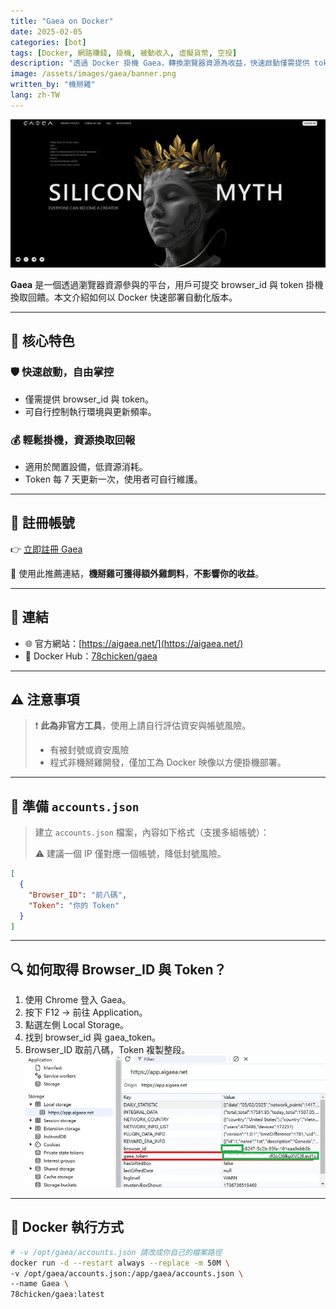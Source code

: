 ```yaml
---
title: "Gaea on Docker"
date: 2025-02-05
categories: [bot]
tags: [Docker, 網路賺錢, 掛機, 被動收入, 虛擬貨幣, 空投]
description: "透過 Docker 掛機 Gaea，轉換瀏覽器資源為收益，快速啟動僅需提供 token 與 browser_id。"
image: /assets/images/gaea/banner.png
written_by: "機掰雞"
lang: zh-TW
---
```


![Gaea 封面圖](/assets/images/gaea/banner.png)

**Gaea** 是一個透過瀏覽器資源參與的平台，用戶可提交 browser_id 與 token 掛機換取回饋。本文介紹如何以 Docker 快速部署自動化版本。

---

## 🌟 核心特色

### 🛡️ 快速啟動，自由掌控
- 僅需提供 browser_id 與 token。
- 可自行控制執行環境與更新頻率。

### 💰 輕鬆掛機，資源換取回報
- 適用於閒置設備，低資源消耗。
- Token 每 7 天更新一次，使用者可自行維護。

---

## 📝 註冊帳號

👉 [立即註冊 Gaea](https://app.aigaea.net/register?ref=ga4XkSb1MLw506)

🎉 使用此推薦連結，**機掰雞可獲得額外雞飼料**，**不影響你的收益**。

---

## 🔗 連結

- 🌐 官方網站：[https://aigaea.net/](https://aigaea.net/)
- 🐳 Docker Hub：[78chicken/gaea](https://hub.docker.com/r/78chicken/gaea)

---

## ⚠️ 注意事項

> ❗ **此為非官方工具**，使用上請自行評估資安與帳號風險。
> 
> - 有被封號或資安風險   
> - 程式非機掰雞開發，僅加工為 Docker 映像以方便掛機部署。

---

## 📄 準備 `accounts.json`

> 建立 `accounts.json` 檔案，內容如下格式（支援多組帳號）：
> 
> ⚠️ 建議一個 IP 僅對應一個帳號，降低封號風險。
```json
[
  {
    "Browser_ID": "前八碼",
    "Token": "你的 Token"
  }
]
```
---

## 🔍 如何取得 Browser_ID 與 Token？
1. 使用 Chrome 登入 Gaea。
2. 按下 F12 → 前往 Application。
3. 點選左側 Local Storage。
4. 找到 browser_id 與 gaea_token。
5. Browser_ID 取前八碼，Token 複製整段。
![Gaea token](/assets/images/gaea/img_1.png)

---

## 📁 Docker 執行方式
```bash
# -v /opt/gaea/accounts.json 請改成你自己的檔案路徑
docker run -d --restart always --replace -m 50M \
-v /opt/gaea/accounts.json:/app/gaea/accounts.json \
--name Gaea \
78chicken/gaea:latest
```
